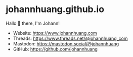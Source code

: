 # johannhuang.github.io

Hallo 👋 there, I'm Johann!

* Website: <https://www.johannhuang.com>
* Threads: <https://www.threads.net/@johannhuang_com>
* Mastodon: <https://mastodon.social/@johannhuang>
* GitHub: <https://github.com/johannhuang>

<style>
  @media (prefers-color-scheme: dark) {
    body {
      color: #f0f0f0;
      background-color: #505050;
    }
  }
</style>
